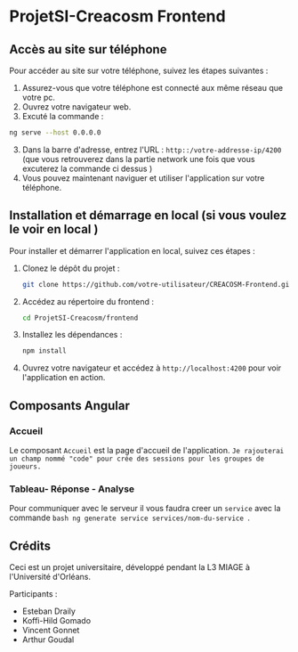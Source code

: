 # ProjetSI-Creacosm Frontend


## Accès au site sur téléphone

Pour accéder au site sur votre téléphone, suivez les étapes suivantes :

1. Assurez-vous que votre téléphone est connecté aux même réseau que votre pc.
2. Ouvrez votre navigateur web.
3. Excuté la commande : 
```bash
ng serve --host 0.0.0.0
```
3. Dans la barre d'adresse, entrez l'URL : ``http::/votre-addresse-ip/4200`` (que vous retrouverez dans la partie network une fois que vous excuterez la commande ci dessus )
4. Vous pouvez maintenant naviguer et utiliser l'application sur votre téléphone.

## Installation et démarrage en local (si vous voulez le voir en local )

Pour installer et démarrer l'application en local, suivez ces étapes :

1. Clonez le dépôt du projet :
    ```bash
    git clone https://github.com/votre-utilisateur/CREACOSM-Frontend.git
    ```
2. Accédez au répertoire du frontend :
    ```bash
    cd ProjetSI-Creacosm/frontend
    ```
3. Installez les dépendances :
    ```bash
    npm install
    ```
4. Ouvrez votre navigateur et accédez à `http://localhost:4200` pour voir l'application en action.

## Composants Angular

### Accueil

Le composant `Accueil` est la page d'accueil de l'application. `Je rajouterai un champ nommé "code" pour crée des sessions pour les groupes de joueurs.`

### Tableau- Réponse - Analyse

Pour communiquer avec le serveur il vous faudra creer un `service` avec la commande ```bash ng generate service services/nom-du-service ```.

## Crédits

Ceci est un projet universitaire, développé pendant la L3 MIAGE à l'Université d'Orléans.

Participants :

- Esteban Draily
- Koffi-Hild Gomado
- Vincent Gonnet
- Arthur Goudal
